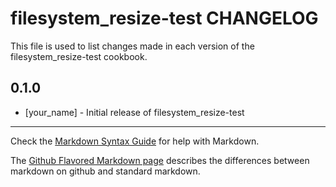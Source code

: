 filesystem_resize-test CHANGELOG
===============================

This file is used to list changes made in each version of the filesystem_resize-test cookbook.

0.1.0
-----
- [your_name] - Initial release of filesystem_resize-test

- - -
Check the [Markdown Syntax Guide](http://daringfireball.net/projects/markdown/syntax) for help with Markdown.

The [Github Flavored Markdown page](http://github.github.com/github-flavored-markdown/) describes the differences between markdown on github and standard markdown.

